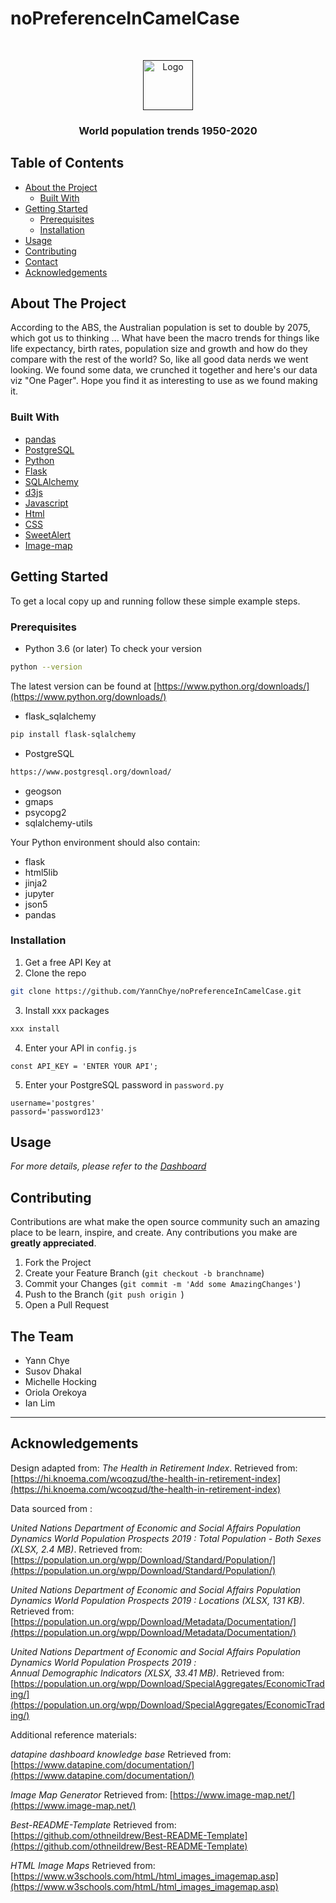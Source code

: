 # noPreferenceInCamelCase

<!---Project Logo -->
<br />
<p align="center">
  <a href=>
    <img src="images/project_logo.jpeg" alt="Logo" width="80" height="80">
  </a>

  <h3 align="center">World population trends 1950-2020</h3>

</p>



<!-- TABLE OF CONTENTS -->
## Table of Contents

* [About the Project](#about-the-project)
  * [Built With](#built-with)
* [Getting Started](#getting-started)
  * [Prerequisites](#prerequisites)
  * [Installation](#installation)
* [Usage](#usage)
* [Contributing](#contributing)
* [Contact](#contact)
* [Acknowledgements](#acknowledgements)


<!-- ABOUT THE PROJECT -->
## About The Project
According to the ABS, the Australian population is set to double by 2075, which got us to thinking ...  What have been the macro trends for things like life expectancy, birth rates, population size and growth and how do they compare with the rest of the world?  So, like all good data nerds we went looking.  We found some data, we crunched it together and here's our data viz "One Pager".  Hope you find it as interesting to use as we found making it.

### Built With
* [pandas](https://pandas.pydata.org/pandas-docs/stable/getting_started/index.html)
* [PostgreSQL](https://www.postgresql.org/)
* [Python](https://www.python.org/about/)
* [Flask](https://flask-doc.readthedocs.io/en/latest/)
* [SQLAlchemy](https://docs.sqlalchemy.org/en/13/)
* [d3js](https://d3js.org/)
* [Javascript](https://developer.mozilla.org/en-US/docs/Web/javascript)
* [Html](https://developer.mozilla.org/en-US/docs/Web/HTML)
* [CSS](https://developer.mozilla.org/en-US/docs/Web/CSS#:~:text=Cascading%20Style%20Sheets%20%28CSS%29%20is%20a%20stylesheet%20language,on%20paper%2C%20in%20speech%2C%20or%20on%20other%20media.)
* [SweetAlert](https://sweetalert.js.org/guides/)
* [Image-map](https://www.npmjs.com/package/image-map)


<!-- GETTING STARTED -->
## Getting Started
To get a local copy up and running follow these simple example steps.

### Prerequisites
* Python 3.6 (or later)
To check your version
```sh
python --version
```
The latest version can be found at [https://www.python.org/downloads/](https://www.python.org/downloads/)

* flask_sqlalchemy
```sh
pip install flask-sqlalchemy
```

* PostgreSQL
```sh
https://www.postgresql.org/download/
```



* geogson
* gmaps
* psycopg2
* sqlalchemy-utils


Your Python environment should also contain:
* flask
* html5lib
* jinja2
* jupyter
* json5
* pandas





### Installation

1. Get a free API Key at
2. Clone the repo
```sh
git clone https://github.com/YannChye/noPreferenceInCamelCase.git
```
3. Install xxx packages
```sh
xxx install
```
4. Enter your API in `config.js`
```JS
const API_KEY = 'ENTER YOUR API';
```
5. Enter your PostgreSQL password in `password.py`
```PY
username='postgres'
passord='password123'
```

<!-- USAGE EXAMPLES -->
## Usage

_For more details, please refer to the [Dashboard](https:)_

<!-- CONTRIBUTING -->
## Contributing

Contributions are what make the open source community such an amazing place to be learn, inspire, and create. Any contributions you make are **greatly appreciated**.

1. Fork the Project
2. Create your Feature Branch (`git checkout -b branchname`)
3. Commit your Changes (`git commit -m 'Add some AmazingChanges'`)
4. Push to the Branch (`git push origin `)
5. Open a Pull Request


<!-- THE TEAM -->
## The Team

* Yann Chye
* Susov Dhakal
* Michelle Hocking
* Oriola Orekoya
* Ian Lim
***




<!-- ACKNOWLEDGEMENTS -->
## Acknowledgements

Design adapted from:
_The Health in Retirement Index_. Retrieved from: [https://hi.knoema.com/wcoqzud/the-health-in-retirement-index](https://hi.knoema.com/wcoqzud/the-health-in-retirement-index)

Data sourced from :

_United Nations Department of Economic and Social Affairs Population Dynamics _World Population Prospects 2019_ : Total Population - Both Sexes (XLSX, 2.4 MB)_.  Retrieved from: [https://population.un.org/wpp/Download/Standard/Population/](https://population.un.org/wpp/Download/Standard/Population/)

_United Nations Department of Economic and Social Affairs Population Dynamics _World Population Prospects 2019_ : Locations (XLSX, 131 KB)_.  Retrieved from: [https://population.un.org/wpp/Download/Metadata/Documentation/](https://population.un.org/wpp/Download/Metadata/Documentation/)

_United Nations Department of Economic and Social Affairs Population Dynamics _World Population Prospects 2019_ : 	
Annual Demographic Indicators (XLSX, 33.41 MB)_.  Retrieved from: [https://population.un.org/wpp/Download/SpecialAggregates/EconomicTrading/](https://population.un.org/wpp/Download/SpecialAggregates/EconomicTrading/)

Additional reference materials:

_datapine dashboard knowledge base_ Retrieved from: [https://www.datapine.com/documentation/](https://www.datapine.com/documentation/)

_Image Map Generator_ Retrieved from: [https://www.image-map.net/](https://www.image-map.net/)

_Best-README-Template_ Retrieved from: [https://github.com/othneildrew/Best-README-Template](https://github.com/othneildrew/Best-README-Template)

_HTML Image Maps_ Retrieved from: [https://www.w3schools.com/htmL/html_images_imagemap.asp](https://www.w3schools.com/htmL/html_images_imagemap.asp)





